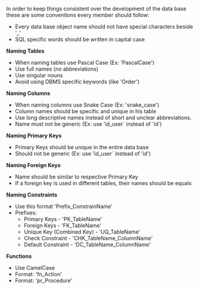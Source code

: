 In order to keep things consistent over the development of the data base these are some conventions every member should follow:

- Every data base object name should not have special characters beside '\_'
- SQL specific words should be written in capital case

**Naming Tables**

- When naming tables use Pascal Case (Ex: 'PascalCase')
- Use full names (no abbreviations)
- Use singular nouns
- Avoid using DBMS specific keywords (like 'Order')

**Naming Columns**

- When naming columns use Snake Case (Ex: 'snake_case')
- Column names should be specific and unique in his table
- Use long descriptive names instead of short and unclear abbreviations.
- Name must not be generic (Ex: use 'id_user´ instead of 'id')

**Naming Primary Keys**

- Primary Keys should be unique in the entire data base
- Should not be generic (Ex: use 'id_user´ instead of 'id')

**Naming Foreign Keys**

- Name should be similar to respective Primary Key
- If a foreign key is used in different tables, their names should be equals

**Naming Constraints**

- Use this format 'Prefix_ConstrainName'
- Prefixes:
  - Primary Keys - 'PK_TableName'
  - Foreign Keys - 'FK_TableName'
  - Unique Key (Combined Key) - 'UQ_TableName'
  - Check Constraint - 'CHK_TableName_ColumnName'
  - Default Constraint - 'DC_TableName_ColumnName'

**Functions**

- Use CamelCase
- Format: 'fn_Action'
- Format: 'pr_Procedure'
